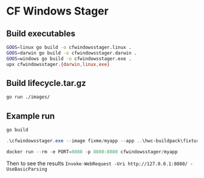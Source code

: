 # CF Windows Stager

## Build executables

```bash
GOOS=linux go build -o cfwindowsstager.linux .
GOOS=darwin go build -o cfwindowsstager.darwin .
GOOS=windows go build -o cfwindowsstager.exe .
upx cfwindowsstager.{darwin,linux,exe}
```

## Build lifecycle.tar.gz

```bash
go run ./images/
```

## Example run

```powershell
go build

.\cfwindowsstager.exe --image fixme/myapp --app ..\hwc-buildpack\fixtures\windows_app\ --buildpack ..\hwc-buildpack\hwc_buildpack-cached-windows2016-v3.1.3.zip

docker run --rm -e PORT=8080 -p 8080:8080 cfwindowsstager/myapp
```

Then to see the results `Invoke-WebRequest -Uri http://127.0.0.1:8080/ -UseBasicParsing`